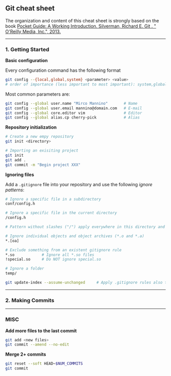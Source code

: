 ## Git cheat sheet
The organization and content of this cheat sheet is strongly based on the book [Pocket Guide: A Working Introduction. Silverman, Richard E. Git . " O'Reilly Media, Inc.", 2013.](https://books.google.it/books?hl=it&lr=&id=hqGPn2T47s4C&oi=fnd&pg=PP1&dq=git+pocket+&ots=xPJPpS5tkA&sig=GluS128Vwksyef4_mJYYAx-3AuU&redir_esc=y#v=onepage&q=git%20pocket&f=false)

---

### 1. Getting Started
**Basic configuration**

Every configuration command has the following format
```bash
git config --{local,global,system} <parameter> <value>
# order of importance (less important to most important): system,global,local
```
Most common parameters are:
``` bash
git config --global user.name "Mirco Mannino"       # Name
git config --global user.email mannino@domain.com   # E-mail
git config --global core.editor vim                 # Editor
git config --global alias.cp cherry-pick            # Alias
```

**Repository initialization**

```bash
# Create a new empy repository
git init <directory>

# Importing an exisiting project
git init 
git add . 
git commit -m "Begin project XXX"
```

**Ignoring files**

Add a ```.gitignore``` file into your repository and use the following *ignore patterns*:
```bash
# Ignore a specific file in a subdirectory
conf/config.h

# Ignore a specific file in the current directory
/config.h

# Pattern without slashes ("/") apply everywhere in this directory and below

# Ignore individual objects and object archives (*.o and *.a)
*.[oa]

# Exclude something from an existent gitignore rule
*.so            # Ignore all *.so files
!special.so     # Do NOT ignore special.so

# Ignore a folder
temp/
```
``` bash
git update-index --assume-unchanged     # Apply .gitignore rules also to tracked files
```

---

### 2. Making Commits

--- 

### MISC
**Add more files to the last commit**
```bash
git add <new files>
git commit --amend --no-edit
```

**Merge 2+ commits**
```bash
git reset --soft HEAD~$NUM_COMMITS
git commit
``` 
